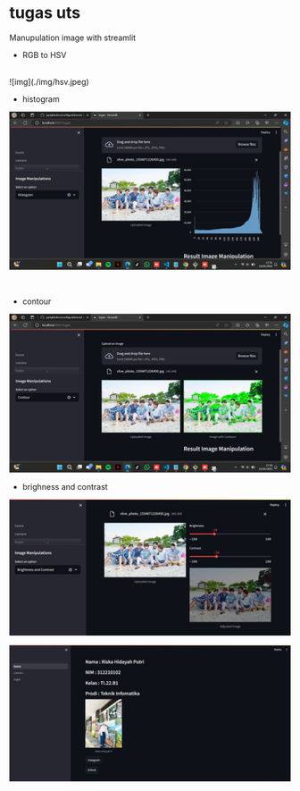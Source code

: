 # tugas uts

Manupulation image with streamlit
<br>
* RGB to HSV
<br>
![img](./img/hsv.jpeg)

<br>

* histogram

![img](./img/histogram.png)

<br>

* contour 

![img](./img/countur.png)
<br>
* brighness and contrast

![img](./img/bnc.jpeg)
<br>

![img](./img/prf.jpeg)

